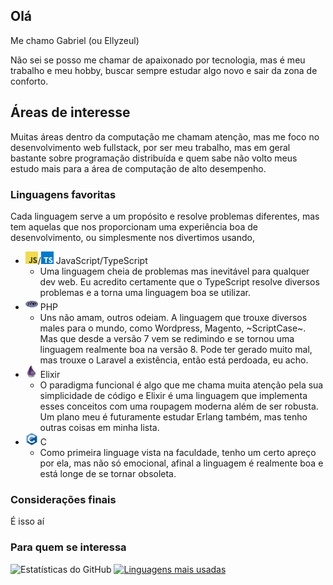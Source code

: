 ## Olá

Me chamo Gabriel (ou Ellyzeul)

Não sei se posso me chamar de apaixonado por tecnologia, mas é meu trabalho e meu hobby, buscar sempre estudar algo novo e sair da zona de conforto.

## Áreas de interesse

Muitas áreas dentro da computação me chamam atenção, mas me foco no desenvolvimento web fullstack, por ser meu trabalho, mas em geral bastante sobre programação distribuída e quem sabe não volto meus estudo mais para a área de computação de alto desempenho.

### Linguagens favoritas
Cada linguagem serve a um propósito e resolve problemas diferentes, mas tem aquelas que nos proporcionam uma experiência boa de desenvolvimento, ou simplesmente nos divertimos usando,

- <img height="20" src="https://raw.githubusercontent.com/github/explore/80688e429a7d4ef2fca1e82350fe8e3517d3494d/topics/javascript/javascript.png">/<img height="20" src="https://raw.githubusercontent.com/github/explore/80688e429a7d4ef2fca1e82350fe8e3517d3494d/topics/typescript/typescript.png"> JavaScript/TypeScript
  - Uma linguagem cheia de problemas mas inevitável para qualquer dev web. Eu acredito certamente que o TypeScript resolve diversos problemas e a torna uma linguagem boa se utilizar.
- <img height="20" src="https://raw.githubusercontent.com/devicons/devicon/master/icons/php/php-original.svg"> PHP
  - Uns não amam, outros odeiam. A linguagem que trouxe diversos males para o mundo, como Wordpress, Magento, ~ScriptCase~. Mas que desde a versão 7 vem se redimindo e se tornou uma linguagem realmente boa na versão 8. Pode ter gerado muito mal, mas trouxe o Laravel a existência, então está perdoada, eu acho.
- <img height="20" src="https://raw.githubusercontent.com/devicons/devicon/master/icons/elixir/elixir-original.svg"> Elixir
  - O paradigma funcional é algo que me chama muita atenção pela sua simplicidade de código e Elixir é uma linguagem que implementa esses conceitos com uma roupagem moderna além de ser robusta. Um plano meu é futuramente estudar Erlang também, mas tenho outras coisas em minha lista.
- <img height="20" src="https://raw.githubusercontent.com/devicons/devicon/master/icons/c/c-original.svg"> C
  - Como primeira linguage vista na faculdade, tenho um certo apreço por ela, mas não só emocional, afinal a linguagem é realmente boa e está longe de se tornar obsoleta.

### Considerações finais
É isso aí

### Para quem se interessa
![Estatísticas do GitHub](https://github-readme-stats.vercel.app/api?username=Ellyzeul&show_icons=true&theme=tokyonight&locale=pt-br)
[![Linguagens mais usadas](https://github-readme-stats.vercel.app/api/top-langs/?username=Ellyzeul&layout=compact&theme=tokyonight&locale=pt-br)](https://github.com/anuraghazra/github-readme-stats)
